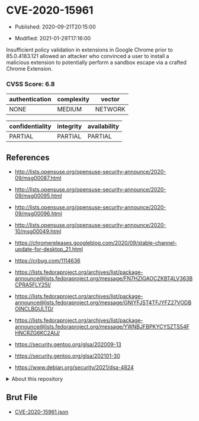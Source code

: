# CVE-2020-15961

- Published: 2020-09-21T20:15:00

- Modified: 2021-01-29T17:16:00

Insufficient policy validation in extensions in Google Chrome prior to 85.0.4183.121 allowed an attacker who convinced a user to install a malicious extension to potentially perform a sandbox escape via a crafted Chrome Extension.

### CVSS Score: **6.8**

| authentication | complexity | vector |
| --- | --- | --- |
| NONE | MEDIUM | NETWORK |

| confidentiality | integrity | availability |
| --- | --- | --- |
| PARTIAL | PARTIAL | PARTIAL |

## References

* http://lists.opensuse.org/opensuse-security-announce/2020-09/msg00087.html

* http://lists.opensuse.org/opensuse-security-announce/2020-09/msg00095.html

* http://lists.opensuse.org/opensuse-security-announce/2020-09/msg00096.html

* http://lists.opensuse.org/opensuse-security-announce/2020-10/msg00049.html

* https://chromereleases.googleblog.com/2020/09/stable-channel-update-for-desktop_21.html

* https://crbug.com/1114636

* https://lists.fedoraproject.org/archives/list/package-announce@lists.fedoraproject.org/message/FN7HZIGAOCZKBT4LV363BCPRA5FLY25I/

* https://lists.fedoraproject.org/archives/list/package-announce@lists.fedoraproject.org/message/GNIYFJST4TFJYFZ27VODBOINCLBGULTD/

* https://lists.fedoraproject.org/archives/list/package-announce@lists.fedoraproject.org/message/YWNBJFBPKYCYSZTS54FHNCRZG6KC2AIJ/

* https://security.gentoo.org/glsa/202009-13

* https://security.gentoo.org/glsa/202101-30

* https://www.debian.org/security/2021/dsa-4824

<details>
<summary>About this repository</summary> 

  This repository is part of the project [Live Hack CVE](https://github.com/Live-Hack-CVE). Main website can be found [www.live-hack.org](https://www.live-hack.org) 
  
  Made by [Sn0wAlice](https://github.com/Sn0wAlice) for the people that care about security and need to have a feed of the latest CVEs. Hope you enjoy it, don't forget to star the repo and follow me on [Twitter](https://twitter.com/Sn0wAlice) and [Github](https://github.com/Sn0wAlice). And that is my [personnal website](https://www.alice-snow.me/)

  - [Home Page](https://github.com/Live-Hack-CVE)
  - [Framework](https://github.com/Live-Hack-CVE/cve-framework)
  - [CVE database](https://github.com/Live-Hack-CVE/full_database)
  - [Changelog](https://github.com/Live-Hack-CVE/Changelog)
</details>

## Brut File

* [CVE-2020-15961.json](https://raw.githubusercontent.com/Live-Hack-CVE/full_database/main/cves/2020/CVE-2020-15961.json)

